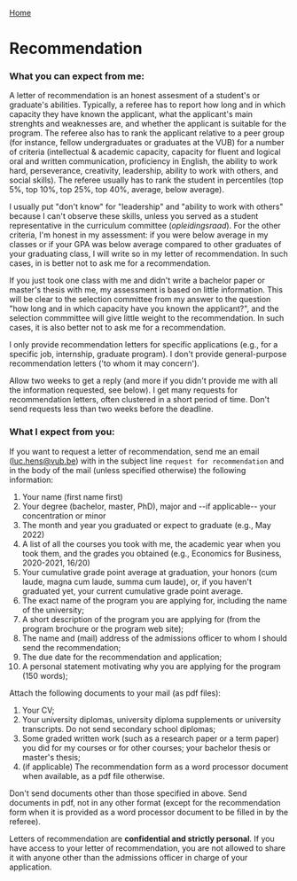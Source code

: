 [Home](index.html)

# Recommendation 

### What you can expect from me:
A letter of recommendation is an honest assesment of a student's or graduate's abilities. Typically, a referee has to report how long and in which capacity they have known the applicant, what the applicant's main strenghts and weaknesses are, and whether the applicant is suitable for the program. The referee also has to rank the applicant relative to a peer group (for instance, fellow undergraduates or graduates at the VUB) for a number of criteria (intellectual & academic capacity, capacity for fluent and logical oral and written communication, proficiency in English, the ability to work hard, perseverance, creativity, leadership, ability to work with others, and social skills). The referee usually has to rank the student in percentiles (top 5%, top 10%, top 25%, top 40%, average, below average). 

I usually put "don't know" for "leadership" and "ability to work with others" because I can't observe these skills, unless you served as a student representative in the curriculum committee (*opleidingsraad*). For the other criteria, I'm honest in my assessment: if you were below average in my classes or if your GPA was below average compared to other graduates of your graduating class, I will write so in my letter of recommendation. In such cases, in is better not to ask me for a recommendation. 

 If you just took one class with me and didn't write a bachelor paper or master's thesis with me, my assessment is based on little information. This will be clear to the selection committee from my answer to the question "how long and in which capacity have you known the applicant?", and the selection commmittee will give little weight to the recommendation. In such cases, it is also better not to ask me for a recommendation. 

 I only provide recommendation letters for specific applications (e.g., for a specific job, internship, graduate program). I don't provide general-purpose recommendation letters ('to whom it may concern').

Allow two weeks to get a reply (and more if you didn't provide me with all the information requested, see below). I get many requests for recommendation letters, often clustered in a short period of time. Don't send requests less than two weeks before the deadline.  

### What I expect from you:
If you want to request a letter of recommendation, send me an email (luc.hens@vub.be) with in the subject line <code>request for recommendation</code> and in the body of the mail (unless specified otherwise) the following information:
1. Your name (first name first)
2. Your degree (bachelor, master, PhD), major and --if applicable-- your concentration or minor
3. The month and year you graduated or expect to graduate (e.g., May 2022)
4. A list of all the courses you took with me, the academic year when you took them, and the grades you obtained (e.g., Economics for Business, 2020-2021, 16/20)
5. Your cumulative grade point average at graduation, your honors (cum laude, magna cum laude, summa cum laude), or, if you haven't graduated yet, your current cumulative grade point average. 
6. The exact name of the program you are applying for, including the name of the university;
7. A short description of the program you are applying for (from the program brochure or the program web site);
8. The name and (mail) address of the admissions officer to whom I should send the recommendation;
9. The due date for the recommendation and application;
10. A personal statement motivating why you are applying for the program (150 words);

Attach the following documents to your mail (as pdf files):			
1. Your CV;
2. Your university diplomas, university diploma supplements or university transcripts. Do not send secondary school diplomas; 
3. Some graded written work (such as a research paper or a term paper) you did for my courses or for other courses; your bachelor thesis or master's thesis;
4. (if applicable) The recommendation form as a word processor document when available, as a pdf file otherwise.

Don't send documents other than those specified in above. Send documents in pdf, not in any other format (except for the recommendation form when it is provided as a word processor document to be filled in by the referee).

Letters of recommendation are **confidential and strictly personal**. If you have access to your letter of recommendation, you are not allowed to share it with anyone other than the admissions officer in charge of your application.